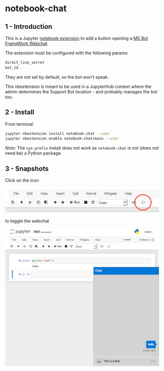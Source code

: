 

# notebook-chat

## 1 - Introduction

This is a Jupyter [notebook extension](http://jupyter-notebook.readthedocs.io/en/stable/extending/frontend_extensions.html) to add a button opening a [MS Bot FrameWork Webchat](https://github.com/Microsoft/BotFramework-WebChat).  

The extension must be configured with the following params:
```bash
direct_line_secret
bot_id
```

They are not set by default, so the bot won't speak.  

This nbextension is meant to be used in a JupyterHub context where the admin determines the Support Bot location - and probably manages the bot too.


## 2 - Install

From terminal:

```bash
jupyter nbextension install notebook-chat --user
jupyter nbextension enable notebook-chat/main --user
```

_Note_: The `sys-prefix` install does not work as `notebook-chat` is not (does not need be) a Python package.

## 3 - Snapshots

Click on the icon  

![](img/toolbar.png)  

to toggle the webchat

![](img/chatbox.png)  


